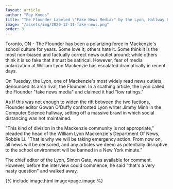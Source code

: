 ```yaml
---
layout: article
author: "Fey Knoos"
title: "The Flounder Labeled \"Fake News Media\" by the Lyon, Hallway Brawl Ensues"
image: "/assets/img/2020-12-11-fake-news.png"
order: 3
---
```


Toronto, ON - The Flounder has been a polarizing force in Mackenzie's school culture for years. Some love it; others hate it. Some think it is the most non-biased and factually correct news outlet around; while others think it is so fake that it must be satirical. However, fear of media polarization at William Lyon Mackenzie has escalated dramatically in recent days. 

On Tuesday, the Lyon, one of Mackenzie's most widely read news outlets, denounced its arch rival, the Flounder. In a scathing article, the Lyon called the Flounder "fake news media" and claimed it had "low ratings." 

As if this was not enough to widen the rift between the two factions, Flounder editor Gowan O'Duffy confronted Lyon writer Jimmy Minh in the Computer Science hallway, setting off a massive brawl in which social distancing was not maintained.

"This kind of division in the Mackenzie community is not appropriate," pleaded the head of the William Lyon Mackenzie's Department Of News, Robbie Li. "That is why we will be taking emergency action. From now on, all news will be censored, and any articles we deem as potentially disruptive to the school environment will be banned in a New York minute."

The chief editor of the Lyon, Simon Gate, was available for comment. However, before the interview could commence, he said "that's a very nasty question" and walked away.

{% include image.html image=page.image %}
